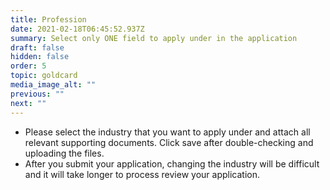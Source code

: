 ```yaml
---
title: Profession
date: 2021-02-18T06:45:52.937Z
summary: Select only ONE field to apply under in the application
draft: false
hidden: false
order: 5
topic: goldcard
media_image_alt: ""
previous: ""
next: ""
---
```

* Please select the industry that you want to apply under and attach all relevant supporting documents. Click save after double-checking and uploading the files.
* After you submit your application, changing the industry will be difficult and it will take longer to process review your application.